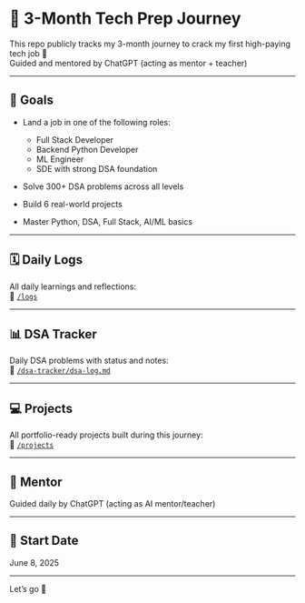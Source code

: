 # 🚀 3-Month Tech Prep Journey

This repo publicly tracks my 3-month journey to crack my first high-paying tech job 🚀  
Guided and mentored by ChatGPT (acting as mentor + teacher)

---

## 🎯 Goals
- Land a job in one of the following roles:
  - Full Stack Developer
  - Backend Python Developer
  - ML Engineer
  - SDE with strong DSA foundation

- Solve 300+ DSA problems across all levels
- Build 6 real-world projects
- Master Python, DSA, Full Stack, AI/ML basics

---

## 🗓️ Daily Logs
All daily learnings and reflections:  
📁 [`/logs`](./logs)

---

## 📊 DSA Tracker
Daily DSA problems with status and notes:  
📁 [`/dsa-tracker/dsa-log.md`](./dsa-tracker/dsa-log.md)

---

## 💻 Projects
All portfolio-ready projects built during this journey:  
📁 [`/projects`](./projects)

---

## 🧠 Mentor
Guided daily by ChatGPT (acting as AI mentor/teacher)

---

## 📅 Start Date
June 8, 2025

---

Let’s go 💪
